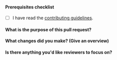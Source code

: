 <!--
    Thank you for contributing!

    ESLint adheres to the [JS Foundation Code of Conduct](https://eslint.org/conduct).
-->

#### Prerequisites checklist

- [ ] I have read the [contributing guidelines](https://github.com/eslint/eslint/blob/HEAD/CONTRIBUTING.md).

#### What is the purpose of this pull request?

<!--

    The following template is intentionally not a markdown checkbox list for the reasons
    explained in https://github.com/eslint/eslint/pull/12848#issuecomment-580302888

Please move lines that apply to you out of the comment:

- Documentation update
- Bug fix ([template](https://raw.githubusercontent.com/eslint/eslint/HEAD/templates/bug-report.md))
- New rule ([template](https://raw.githubusercontent.com/eslint/eslint/HEAD/templates/rule-proposal.md))
- Changes an existing rule ([template](https://raw.githubusercontent.com/eslint/eslint/HEAD/templates/rule-change-proposal.md))
- Add autofix to a rule
- Add a CLI option
- Add something to the core
- Other, please explain:
-->

<!--
    If the item you've checked above has a template, please paste the template questions below and answer them. (If this pull request is addressing an issue, you can just paste a link to the issue here instead.)
-->

<!--
    Please ensure your pull request is ready:

    - Read the pull request guide (https://eslint.org/docs/developer-guide/contributing/pull-requests)
    - Include tests for this change
    - Update documentation for this change (if appropriate)
-->

<!--
    The following is required for all pull requests:
-->

#### What changes did you make? (Give an overview)

#### Is there anything you'd like reviewers to focus on?

<!-- markdownlint-disable-file MD004 -->
